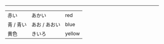 
---

| | | |
| --- | --- | --- |
| 赤い | あかい | red | 
| 青 / 青い | あお / あおい | blue | 
| 黄色 | きいろ | yellow | 
